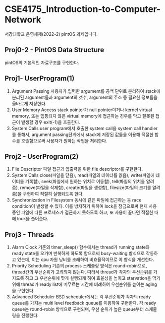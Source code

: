 # CSE4175_Introduction-to-Computer-Network
서강대학교 운영체제(2022-2) pintOS 과제입니다.

## Proj0-2 - PintOS Data Structure
pintOS의 기본적인 자료구조를 구현한다.

## Proj1- UserProgram(1)
1.	Argument Passing
사용자가 입력한 argument를 공백 단위로 분리하여 stack에 분리된 argument들과 argument의 갯수, argument의 주소 등 필요한 정보들을 올바르게 저장한다.
2.	User Memory Access
stack pointer가 null pointer이거나 kernel virtual memory, 또는 맵핑되지 않은 virtual memory에 접근하는 경우를 막고 잘못된 접근이 발생할 경우 exit(-1)을 호출한다.
3.	System Calls
user program에서 호출한 system call을 system call handler를 통해서, argument passing단계에서 stack에 저장된 값들을 이용해 적절한 함수를 호출함으로써 사용자가 원하는 작업을 처리한다.

## Proj2 - UserProgram(2)
1. File Descriptor
파일 접근과 입출력을 위한 file descriptor를 구현한다.
2. System Calls
close(파일을 닫음), read(파일의 데이터를 읽음), write(파일에 데이터를 기록함), seek(파일에서 원하는 위치로 이동함), tell(파일의 위치를 알려줌), remove(파일을 삭제함), create(파일을 생성함), filesize(파일의 크기를 알려줌)을 구현하여 적절히 실행되도록 한다.
3. Synchronization in Filesystem
동시에 같은 파일에 접근하는 등 race condition이 발생할 수 있다. 이를 방지하기 위하여 lock을 잠금으로써 현재 사용 중인 파일에 다른 프로세스가 접근하지 못하도록 하고, 또 사용이 끝나면 적절한 때에 lock을 풀어준다.

## Proj3 - Threads
1. Alarm Clock
기존의 timer_sleep() 함수에서는 thread가 running state와 ready state를 오가며 반복하게 하도록 함으로써 busy-waiting 방식으로 작동하고 있는데, 이는 cpu 자원 낭비를 초래하여 비효율적이므로 이 방식을 개선한다.
2. Priority Scheduling
기존의 process 스케줄링 방식은 round-robin으로, thread간의 우선순위가 고려되지 않는다. 따라서 thread가 각자의 우선순위를 가지도록 하고 그 우선순위에 맞게 실행되게 하여 효율성을 높이고 starvation을 막기 위해 thread가 ready list에 머무르는 시간에 비례하여 우선순위를 높이는 aging을 구현한다.
3. Advanced Scheduler
BSD scheduler에서는 각 우선순위가 각자의 ready queue를 가지는 multi level feedback queue를 이용하여 구현한다. 각 ready queue는 round-robin 방식으로 구현되며, 우선 순위가 높은 queue부터 스케줄링을 진행한다.
